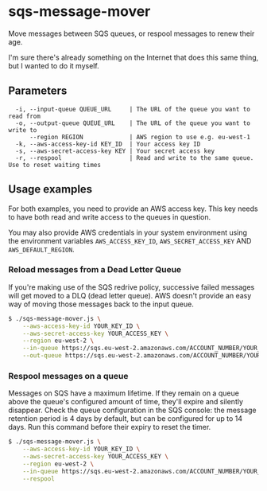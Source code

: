 # sqs-message-mover

Move messages between SQS queues, or respool messages to renew their age.

I'm sure there's already something on the Internet that does this same thing, but I wanted to do it myself.

## Parameters
```
  -i, --input-queue QUEUE_URL     | The URL of the queue you want to read from
  -o, --output-queue QUEUE_URL    | The URL of the queue you want to write to
      --region REGION             | AWS region to use e.g. eu-west-1
  -k, --aws-access-key-id KEY_ID  | Your access key ID
  -s, --aws-secret-access-key KEY | Your secret access key
  -r, --respool                   | Read and write to the same queue. Use to reset waiting times
```

## Usage examples

For both examples, you need to provide an AWS access key. This key needs to have both read and write access to the queues in question.

You may also provide AWS credentials in your system environment using the environment variables `AWS_ACCESS_KEY_ID`, `AWS_SECRET_ACCESS_KEY` AND `AWS_DEFAULT_REGION`.

### Reload messages from a Dead Letter Queue

If you're making use of the SQS redrive policy, successive failed messages will get moved to a DLQ (dead letter queue). AWS doesn't provide an easy way of moving those messages back to the input queue.

```bash
$ ./sqs-message-mover.js \
    --aws-access-key-id YOUR_KEY_ID \
    --aws-secret-access-key YOUR_ACCESS_KEY \
    --region eu-west-2 \
    --in-queue https://sqs.eu-west-2.amazonaws.com/ACCOUNT_NUMBER/YOUR_DLQ \
    --out-queue https://sqs.eu-west-2.amazonaws.com/ACCOUNT_NUMBER/YOUR_QUEUE
```

### Respool messages on a queue

Messages on SQS have a maximum lifetime. If they remain on a queue above the queue's configured amount of time, they'll expire and silently disappear. Check the queue configuration in the SQS console: the message retention period is 4 days by default, but can be configured for up to 14 days. Run this command before their expiry to reset the timer.

```bash
$ ./sqs-message-mover.js \
    --aws-access-key-id YOUR_KEY_ID \
    --aws-secret-access-key YOUR_ACCESS_KEY \
    --region eu-west-2 \
    --in-queue https://sqs.eu-west-2.amazonaws.com/ACCOUNT_NUMBER/YOUR_QUEUE \
    --respool
```

